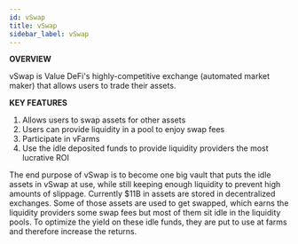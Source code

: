```yaml
---
id: vSwap
title: vSwap
sidebar_label: vSwap
---
```


 **OVERVIEW**

vSwap is Value DeFi's highly-competitive exchange (automated market maker) that allows users to trade their assets.

**KEY FEATURES**  
1. Allows users to swap assets for other assets  
2. Users can provide liquidity in a pool to enjoy swap fees  
3. Participate in vFarms  
4. Use the idle deposited funds to provide liquidity providers the most lucrative ROI

The end purpose of vSwap is to become one big vault that puts the idle assets in vSwap at use, while still keeping enough liquidity to prevent high amounts of slippage. Currently $11B in assets are stored in decentralized exchanges. Some of those assets are used to get swapped, which earns the liquidity providers some swap fees but most of them sit idle in the liquidity pools. To optimize the yield on these idle funds, they are put to use at farms and therefore increase the returns.
